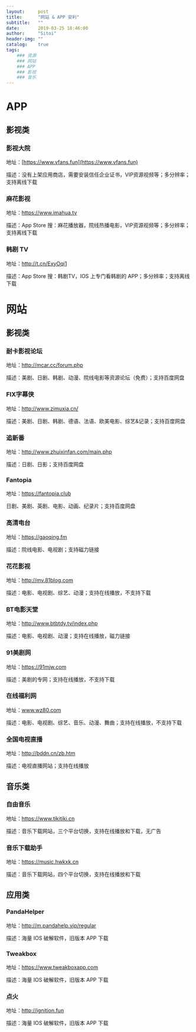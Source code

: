 ```yaml
---
layout:     post
title:      "网站 & APP 安利"
subtitle:   ""
date:       2019-03-25 18:46:00
author:     "Sitoi"
header-img: ""
catalog:    true
tags:
    ### 资源
    ### 网站
    ### APP
    ### 影视
    ### 音乐
---
```



# APP

## 影视类

### 影视大院

地址：[https://www.vfans.fun](https://www.vfans.fun)

描述：没有上架应用商店，需要安装信任企业证书，VIP资源视频等；多分辨率；支持离线下载


### 麻花影视

地址：https://www.imahua.tv

描述：App Store 搜：麻花播放器，院线热播电影，VIP资源视频等；多分辨率；支持离线下载

### 韩剧 TV

地址：http://t.cn/ExyOqi1

描述：App Store 搜：韩剧TV，IOS 上专门看韩剧的 APP；多分辨率；支持离线下载

# 网站


## 影视类

### 耐卡影视论坛

地址：http://mcar.cc/forum.php

描述：美剧、日剧、韩剧、动漫、院线电影等资源论坛（免费）；支持百度网盘

### FIX字幕侠

地址：http://www.zimuxia.cn/

描述：美剧、日剧、韩剧、德语、法语、欧美电影、综艺&记录；支持百度网盘

### 追新番

地址：http://www.zhuixinfan.com/main.php

描述：日剧、日影；支持百度网盘

### Fantopia

地址：https://fantopia.club

日剧、美剧、英剧、电影、动画、纪录片；支持百度网盘

### 高清电台

地址：https://gaoqing.fm

描述：院线电影、电视剧；支持磁力链接

### 花花影视

地址：http://mv.81blog.com

描述：电影、电视剧、综艺、动漫；支持在线播放，不支持下载

### BT电影天堂

地址：http://www.btbtdy.tv/index.php

描述：电影、电视剧、动漫；支持在线播放，磁力链接

### 91美剧网

地址：https://91mjw.com

描述：美剧的专网；支持在线播放，不支持下载

### 在线福利网

地址：www.wz80.com

描述：电影、电视剧、综艺、音乐、动漫、舞曲；支持在线播放，不支持下载

### 全国电视直播
地址：http://bddn.cn/zb.htm

描述：电视直播网站；支持在线播放

## 音乐类

### 自由音乐
地址：https://www.tikitiki.cn

描述：音乐下载网站，三个平台切换，支持在线播放和下载，无广告

### 音乐下载助手
地址：https://music.hwkxk.cn

描述：音乐下载网站，四个平台切换，支持在线播放和下载


## 应用类

### PandaHelper
地址：http://m.pandahelp.vip/regular

描述：海量 IOS 破解软件，旧版本 APP 下载

### Tweakbox
地址：https://www.tweakboxapp.com

描述：海量 IOS 破解软件，旧版本 APP 下载

### 点火
地址：http://ignition.fun

描述：海量 IOS 破解软件，旧版本 APP 下载